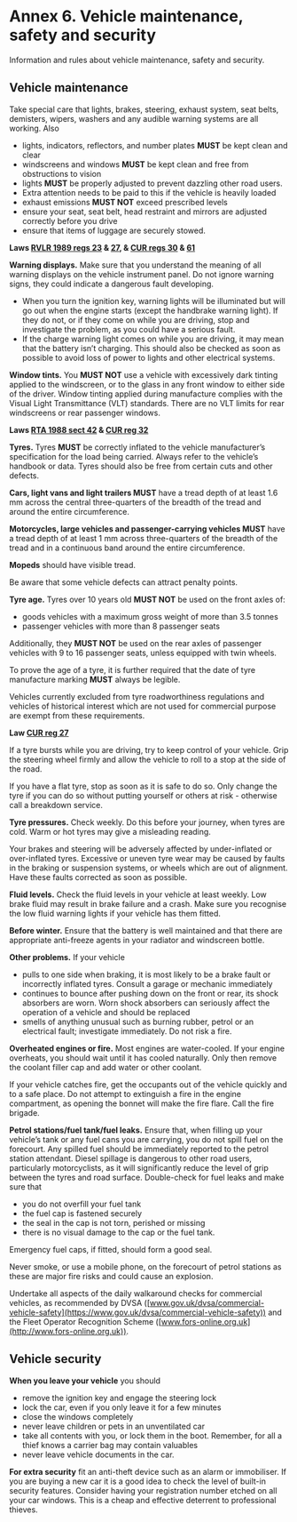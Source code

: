 Annex 6. Vehicle maintenance, safety and security
=================================================

Information and rules about vehicle maintenance, safety and security.

Vehicle maintenance
--------------------

Take special care that lights, brakes, steering, exhaust system, seat belts, demisters, wipers, washers and any audible warning systems are all working. Also

* lights, indicators, reflectors, and number plates **MUST** be kept clean and clear
* windscreens and windows **MUST** be kept clean and free from obstructions to vision
* lights **MUST** be properly adjusted to prevent dazzling other road users.
* Extra attention needs to be paid to this if the vehicle is heavily loaded
* exhaust emissions **MUST NOT** exceed prescribed levels
* ensure your seat, seat belt, head restraint and mirrors are adjusted correctly before you drive
* ensure that items of luggage are securely stowed.

**Laws [RVLR 1989 regs 23](http://www.legislation.gov.uk/uksi/1989/1796/regulation/23/made) & [27](http://www.legislation.gov.uk/uksi/1989/1796/regulation/27/made), & [CUR regs 30](http://www.legislation.gov.uk/uksi/1986/1078/regulation/30/made) & [61](http://www.legislation.gov.uk/uksi/1986/1078/regulation/61/made)**

**Warning displays.** Make sure that you understand the meaning of all warning displays on the vehicle instrument panel. Do not ignore warning signs, they could indicate a dangerous fault developing.

* When you turn the ignition key, warning lights will be illuminated but will go out when the engine starts (except the handbrake warning light). If they do not, or if they come on while you are driving, stop and investigate the problem, as you could have a serious fault.
* If the charge warning light comes on while you are driving, it may mean that the battery isn’t charging. This should also be checked as soon as possible to avoid loss of power to lights and other electrical systems.

**Window tints.** You **MUST NOT** use a vehicle with excessively dark tinting applied to the windscreen, or to the glass in any front window to either side of the driver. Window tinting applied during manufacture complies with the Visual Light Transmittance (VLT) standards. There are no VLT limits for rear windscreens or rear passenger windows.

**Laws [RTA 1988 sect 42](http://www.legislation.gov.uk/ukpga/1988/52/section/42/enacted) & [CUR reg 32](http://www.legislation.gov.uk/uksi/1986/1078/regulation/32/made)**

**Tyres.** Tyres **MUST** be correctly inflated to the vehicle manufacturer’s specification for the load being carried. Always refer to the vehicle’s handbook or data. Tyres should also be free from certain cuts and other defects.

**Cars, light vans and light trailers MUST** have a tread depth of at least 1.6 mm across the central three-quarters of the breadth of the tread and around the entire circumference.

**Motorcycles, large vehicles and passenger-carrying vehicles MUST** have a tread depth of at least 1 mm across three-quarters of the breadth of the tread and in a continuous band around the entire circumference.

**Mopeds** should have visible tread.

Be aware that some vehicle defects can attract penalty points.

**Tyre age.** Tyres over 10 years old **MUST NOT** be used on the front axles of:

* goods vehicles with a maximum gross weight of more than 3.5 tonnes
* passenger vehicles with more than 8 passenger seats

Additionally, they **MUST NOT** be used on the rear axles of passenger vehicles with 9 to 16 passenger seats, unless equipped with twin wheels.

To prove the age of a tyre, it is further required that the date of tyre manufacture marking **MUST** always be legible.

Vehicles currently excluded from tyre roadworthiness regulations and vehicles of historical interest which are not used for commercial purpose are exempt from these requirements.

**Law [CUR reg 27](http://www.legislation.gov.uk/uksi/1986/1078/regulation/27/made)**

If a tyre bursts while you are driving, try to keep control of your vehicle. Grip the steering wheel firmly and allow the vehicle to roll to a stop at the side of the road.

If you have a flat tyre, stop as soon as it is safe to do so. Only change the tyre if you can do so without putting yourself or others at risk - otherwise call a breakdown service.

**Tyre pressures.** Check weekly. Do this before your journey, when tyres are cold. Warm or hot tyres may give a misleading reading.

Your brakes and steering will be adversely affected by under-inflated or over-inflated tyres. Excessive or uneven tyre wear may be caused by faults in the braking or suspension systems, or wheels which are out of alignment. Have these faults corrected as soon as possible.

**Fluid levels.** Check the fluid levels in your vehicle at least weekly. Low brake fluid may result in brake failure and a crash. Make sure you recognise the low fluid warning lights if your vehicle has them fitted.

**Before winter.** Ensure that the battery is well maintained and that there are appropriate anti-freeze agents in your radiator and windscreen bottle.

**Other problems.** If your vehicle

* pulls to one side when braking, it is most likely to be a brake fault or incorrectly inflated tyres. Consult a garage or mechanic immediately
* continues to bounce after pushing down on the front or rear, its shock absorbers are worn. Worn shock absorbers can seriously affect the operation of a vehicle and should be replaced
* smells of anything unusual such as burning rubber, petrol or an electrical fault; investigate immediately. Do not risk a fire.

**Overheated engines or fire.** Most engines are water-cooled. If your engine overheats, you should wait until it has cooled naturally. Only then remove the coolant filler cap and add water or other coolant.

If your vehicle catches fire, get the occupants out of the vehicle quickly and to a safe place. Do not attempt to extinguish a fire in the engine compartment, as opening the bonnet will make the fire flare. Call the fire brigade.

**Petrol stations/fuel tank/fuel leaks.** Ensure that, when filling up your vehicle’s tank or any fuel cans you are carrying, you do not spill fuel on the forecourt. Any spilled fuel should be immediately reported to the petrol station attendant. Diesel spillage is dangerous to other road users, particularly motorcyclists, as it will significantly reduce the level of grip between the tyres and road surface. Double-check for fuel leaks and make sure that

* you do not overfill your fuel tank
* the fuel cap is fastened securely
* the seal in the cap is not torn, perished or missing
* there is no visual damage to the cap or the fuel tank.

Emergency fuel caps, if fitted, should form a good seal.

Never smoke, or use a mobile phone, on the forecourt of petrol stations as these are major fire risks and could cause an explosion.

Undertake all aspects of the daily walkaround checks for commercial vehicles, as recommended by DVSA ([www.gov.uk/dvsa/commercial-vehicle-safety](https://www.gov.uk/dvsa/commercial-vehicle-safety)) and the Fleet Operator Recognition Scheme ([www.fors-online.org.uk](http://www.fors-online.org.uk)).

Vehicle security
-----------------

**When you leave your vehicle** you should

* remove the ignition key and engage the steering lock
* lock the car, even if you only leave it for a few minutes
* close the windows completely
* never leave children or pets in an unventilated car
* take all contents with you, or lock them in the boot. Remember, for all a thief knows a carrier bag may contain valuables
* never leave vehicle documents in the car.

**For extra security** fit an anti-theft device such as an alarm or immobiliser. If you are buying a new car it is a good idea to check the level of built-in security features. Consider having your registration number etched on all your car windows. This is a cheap and effective deterrent to professional thieves.
